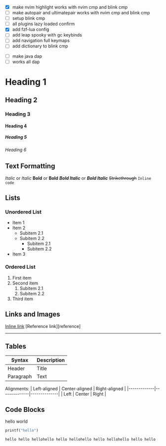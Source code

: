 <!-- need to be make -->

- [x] make nvim highlight works with nvim cmp and blink cmp
- [ ] make autopair and ultimatepair works with nvim cmp and blink cmp
- [ ] setup blink cmp
- [ ] all plugins lazy loaded confirm
- [x] add fzf-lua config
- [ ] add leap spooky with gc keybinds
- [ ] add navigation full keymaps
- [ ] add dictionary to blink cmp

<!-- tired of things -->

- [ ] make java dap
- [ ] works all dap

# Heading 1

## Heading 2

### Heading 3

#### Heading 4

##### Heading 5

###### Heading 6

## Text Formatting

_Italic_ or _Italic_
**Bold** or **Bold**
**_Bold Italic_** or **_Bold Italic_**
~~Strikethrough~~
`Inline code`

## Lists

### Unordered List

- Item 1
- Item 2
  - Subitem 2.1
  - Subitem 2.2
    - Subitem 2.1
    - Subitem 2.2
- Item 3

### Ordered List

1. First item
2. Second item
   1. Subitem 2.1
   2. Subitem 2.2
3. Third item

## Links and Images

[Inline link](https://example.com)
[Reference link][reference]

---

## Tables

| Syntax    | Description |
| --------- | ----------- |
| Header    | Title       |
| Paragraph | Text        |

Alignments:
| Left-aligned | Center-aligned | Right-aligned |
|-------------|--------------|--------------|
| Left | Center | Right |

## Code Blocks

hello world

```python
printf("hello")
```

```go
hello hello hellohello hello hellohello hello hellohello hello hello
```
